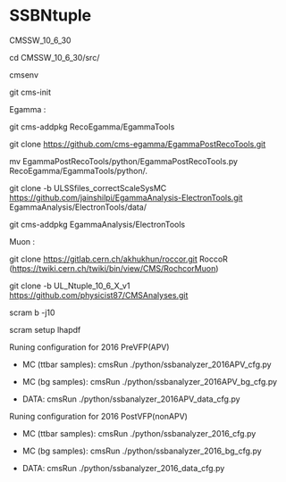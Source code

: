 # SSBNtuple

CMSSW_10_6_30 

cd CMSSW_10_6_30/src/

cmsenv 

git cms-init 

Egamma : 

git cms-addpkg RecoEgamma/EgammaTools  

git clone https://github.com/cms-egamma/EgammaPostRecoTools.git

mv EgammaPostRecoTools/python/EgammaPostRecoTools.py RecoEgamma/EgammaTools/python/.

git clone -b ULSSfiles_correctScaleSysMC https://github.com/jainshilpi/EgammaAnalysis-ElectronTools.git EgammaAnalysis/ElectronTools/data/

git cms-addpkg EgammaAnalysis/ElectronTools

Muon : 

git clone https://gitlab.cern.ch/akhukhun/roccor.git RoccoR  (https://twiki.cern.ch/twiki/bin/view/CMS/RochcorMuon)

git clone -b UL_Ntuple_10_6_X_v1 https://github.com/physicist87/CMSAnalyses.git

scram b -j10

scram setup lhapdf

Runing configuration for 2016 PreVFP(APV) 

- MC (ttbar samples): cmsRun ./python/ssbanalyzer_2016APV_cfg.py

- MC (bg samples): cmsRun ./python/ssbanalyzer_2016APV_bg_cfg.py

- DATA: cmsRun ./python/ssbanalyzer_2016APV_data_cfg.py

Runing configuration for 2016 PostVFP(nonAPV) 

- MC (ttbar samples):  cmsRun ./python/ssbanalyzer_2016_cfg.py

- MC (bg samples): cmsRun ./python/ssbanalyzer_2016_bg_cfg.py

- DATA: cmsRun ./python/ssbanalyzer_2016_data_cfg.py




